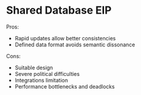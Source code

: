 # Shared Database EIP



Pros:

- Rapid updates allow better consistencies
- Defined data format avoids semantic dissonance



Cons:

- Suitable design
- Severe political difficulties
- Integrations limitation
- Performance bottlenecks and deadlocks